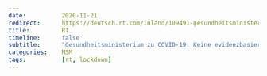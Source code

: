 ```yaml
---
date:          2020-11-21
redirect:      https://deutsch.rt.com/inland/109491-gesundheitsministerium-zu-covid-19-keine-belege-fuer-positive-wirkung-lockdown/
title:         RT
timeline:      false
subtitle:      "Gesundheitsministerium zu COVID-19: Keine evidenzbasierten Belege für positive Wirkung von Lockdowns"
categories:    MSM
tags:          [rt, lockdown]
---
```

